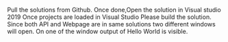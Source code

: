 Pull the solutions from Github.
Once done,Open the solution in Visual studio 2019
Once projects are loaded in Visual Studio
Please build the solution.
Since both API and Webpage are in same solutions two different windows will open.
On one of the window output of Hello World is visible.
